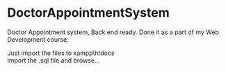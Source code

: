 # DoctorAppointmentSystem
Doctor Appointment system, Back end ready. Done it as a part of my Web Development course.

Just import the files to xampp\htdocs\
Import the .sql file and browse...
